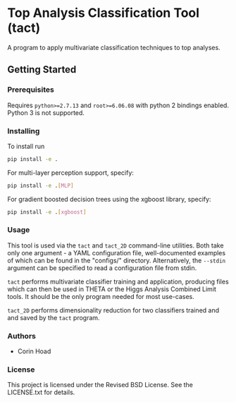 # Top Analysis Classification Tool (tact)

A program to apply multivariate classification techniques to top analyses.

## Getting Started

### Prerequisites

Requires `python>=2.7.13` and `root>=6.06.08` with python 2 bindings enabled.
Python 3 is not supported.

### Installing

To install run
```bash
pip install -e .
```

For multi-layer perception support, specify:
```bash
pip install -e .[MLP]
```

For gradient boosted decision trees using the xgboost library, specify:
```bash
pip install -e .[xgboost]
```

### Usage

This tool is used via the `tact` and `tact_2D` command-line utilities. Both
take only one argument - a YAML configuration file, well-documented examples
of which can be found in the "configs/" directory. Alternatively, the `--stdin`
argument can be specified to read a configuration file from stdin.

`tact` performs multivariate classifier training and application, producing
files which can then be used in THETA or the Higgs Analysis Combined Limit
tools. It should be the only program needed for most use-cases.

`tact_2D` performs dimensionality reduction for two classifiers trained and
and saved by the `tact` program.

### Authors
+ Corin Hoad

### License
This project is licensed under the Revised BSD License. See the LICENSE.txt for
details.
